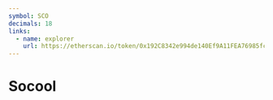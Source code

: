 ```yaml
---
symbol: SCO
decimals: 18
links:
  - name: explorer
    url: https://etherscan.io/token/0x192C8342e994de140Ef9A11FEA76985fc8bF9e5a
---
```


# Socool

